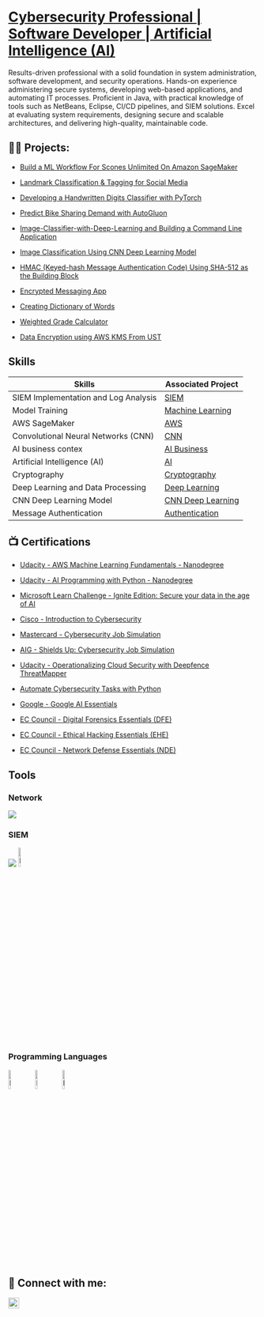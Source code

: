 <h1>  <br/> <a href="[https://www.linkedin.com/in/mariamwit-g-2a77b6340//"> Cybersecurity Professional | Software Developer | Artificial Intelligence (AI)   </a> </h1>


Results-driven professional with a solid foundation in system administration, software development, and security operations.  Hands-on experience administering secure systems, developing web-based applications, and automating IT processes. Proficient in Java, with practical knowledge of tools such as NetBeans, Eclipse, CI/CD pipelines, and SIEM solutions. Excel at evaluating system requirements, designing secure and scalable architectures, and delivering high-quality, maintainable code.  


<h2>👨‍💻 Projects:</h2>

- [Build a ML Workflow For Scones Unlimited On Amazon SageMaker ](https://github.com/Mariamwit/Resistance/blob/main/README.md)

- [Landmark Classification & Tagging for Social Media ](https://github.com/Mariamwit/Landmark-Classification-Tagging-for-Social-Media)
 
- [Developing a Handwritten Digits Classifier with PyTorch ](https://github.com/Mariamwit/Digit-Classifier-Project)
   
- [Predict Bike Sharing Demand with AutoGluon ]( https://github.com/Mariamwit/Predict-Bike-Sharing-Demand-with-AutoGluon)

- [Image-Classifier-with-Deep-Learning and Building a Command Line Application](https://github.com/Mariamwit/Image-Classifier-with-Deep-Learning/blob/main/README.md)

- [Image Classification Using CNN Deep Learning Model](https://github.com/Mariamwit/Image-Classification/blob/main/README.md)
    
- [HMAC (Keyed-hash Message Authentication Code) Using SHA-512 as the Building Block](https://github.com/Mariamwit/HMAC/blob/main/README.md)

- [Encrypted Messaging App](https://github.com/Mariamwit/Active-Directory-Lab)

- [Creating Dictionary of Words ](https://github.com/Mariamwit/creates-a-dictionary-of-words/blob/main/README.md)
    
- [Weighted Grade Calculator](https://github.com/Mariamwit/Weighted-Grade-Calculator/blob/main/README.md)
    
- [Data Encryption using AWS KMS From UST](https://www.coursera.org/account/accomplishments/records/RF83SLPP9SCU)

## Skills

| Skills                                         | Associated Project         |
|-----------------------------------------------|----------------------------|
| SIEM Implementation and Log Analysis          | <a href="SIEM"> SIEM </a>|
| Model Training  | <a href="https://github.com/Mariamwit/Resistance/blob/main/README.md"> Machine Learning </a>|
| AWS SageMaker  | <a href="https://github.com/Mariamwit/Resistance/blob/main/README.md"> AWS </a>|
| Convolutional Neural Networks (CNN)  | <a href="https://github.com/Mariamwit/Image-Classification/blob/main/README.md"> CNN </a>|
| AI business contex  | <a href="https://github.com/Mariamwit/Resistance/blob/main/README.md"> AI Business </a>|
| Artificial Intelligence (AI) |  <a href="https://github.com/Mariamwit/Image-Classifier-with-Deep-Learning/blob/main/README.md"> AI </a>|
| Cryptography  | <a href="https://github.com/Mariamwit/Active-Directory-Lab"> Cryptography </a>|
| Deep Learning and Data Processing         | <a href="https://github.com/Mariamwit/Image-Classifier-with-Deep-Learning/blob/main/README.md"> Deep Learning </a>|
| CNN Deep Learning Model      | <a href="https://github.com/Mariamwit/Image-Classification/blob/main/README.md"> CNN Deep Learning </a>|
| Message Authentication                  | <a href="https://github.com/Mariamwit/HMAC/blob/main/README.md"> Authentication </a>|

<h2>📺 Certifications </h2>

 - [Udacity - AWS Machine Learning Fundamentals - Nanodegree ](https://www.udacity.com/certificate/e/b312bd30-2936-11f0-99e9-dbadde713fc3)

- [Udacity - AI Programming with Python - Nanodegree ](https://www.udacity.com/certificate/e/1951ab78-8b40-11ef-aa52-67cdde7dda33) 
 
- [Microsoft Learn Challenge - Ignite Edition: Secure your data in the age of AI ](https://learn.microsoft.com/en-us/users/filfilemariamwitgirma-1303/achievements/uyker2l3?ref=https%3A%2F%2Fwww.linkedin.com%2F)
  
- [Cisco - Introduction to Cybersecurity ](https://www.credly.com/badges/562a514a-17e6-4721-8bec-c8bef8125520/linked_in_profile)
- [Mastercard - Cybersecurity Job Simulation ](https://forage-uploads-prod.s3.amazonaws.com/completion-certificates/mfxGwGDp6WkQmtmTf/vcKAB5yYAgvemepGQ_mfxGwGDp6WkQmtmTf_p6cWxNfGRcBHwokw9_1735182680519_completion_certificate.pdf)
- [AIG - Shields Up: Cybersecurity Job Simulation ](https://forage-uploads-prod.s3.amazonaws.com/completion-certificates/4nAmAbTbHbnGMNSyo/2ZFnEGEDKTQMtEv9C_4nAmAbTbHbnGMNSyo_p6cWxNfGRcBHwokw9_1735184311792_completion_certificate.pdf)

- [Udacity - Operationalizing Cloud Security with Deepfence ThreatMapper](https://www.udacity.com/certificate/e/389aa194-3819-11ef-a606-1bcbc23ec9be)
- [Automate Cybersecurity Tasks with Python](https://www.coursera.org/account/accomplishments/records/9BZZHWZ6MWXG)
- [Google - Google AI Essentials](https://www.coursera.org/account/accomplishments/records/MV49LQ6AMALA)
- [EC Council - Digital Forensics Essentials (DFE)](https://www.coursera.org/account/accomplishments/records/BF5T4RABK7CE)
- [EC Council - Ethical Hacking Essentials (EHE)](https://www.coursera.org/account/accomplishments/records/S6MX9R63DC69)
- [EC Council - Network Defense Essentials (NDE)](https://www.coursera.org/account/accomplishments/records/FADCTK22QBTR)

## Tools
### Network
<div>
    <img src="https://img.shields.io/badge/-Wireshark-1679A7?&style=for-the-badge&logo=Wireshark&logoColor=white" />
</div>

### SIEM
<div>
    <img src="https://img.shields.io/badge/-Elastic-005571?&style=for-the-badge&logo=Elastic&logoColor=white" />
    <img src="https://imgur.com/Dy2o8xc.png" height="10%" width="10%" alt="Encrypted messaging app steps"/>
  
</div>

### Programming Languages
<div>
    <img src="https://imgur.com/xXxJtWS.png" height="10%" width="10%" alt="Encrypted messaging app steps"/>
    <img src="https://imgur.com/VuKLit8.png" height="10%" width="10%" alt="Encrypted messaging app steps"/>
    <img src="https://imgur.com/rdWhnPa.png" height="10%" width="10%" alt="Encrypted messaging app steps"/>
</div>

<h2> 🤳 Connect with me:</h2>

[<img align="left" alt="JoshMadakor | LinkedIn" width="22px" src="https://cdn.jsdelivr.net/npm/simple-icons@v3/icons/linkedin.svg" />][linkedin]


[linkedin]: https://www.linkedin.com/in/mariamwit-g-2a77b6340/

<!--
**mariam/mariam** is a ✨ _special_ ✨ repository because its `README.md` (this file) appears on your GitHub profile.

Here are some ideas to get you started:

- 🔭 I’m currently working on ...
- 🌱 I’m currently learning ...
- 👯 I’m looking to collaborate on ...
- 🤔 I’m looking for help with ...
- 💬 Ask me about ...
- 📫 How to reach me: ...
- 😄 Pronouns: ...
- ⚡ Fun fact: ...
-->
